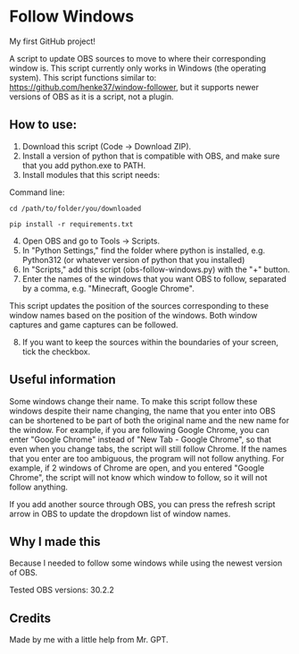 # Follow Windows
My first GitHub project!

A script to update OBS sources to move to where their corresponding window is.
This script currently only works in Windows (the operating system).
This script functions similar to: https://github.com/henke37/window-follower, but it supports newer versions of OBS as it is a script, not a plugin.

## How to use:
1) Download this script (Code -> Download ZIP).
2) Install a version of python that is compatible with OBS, and make sure that you add python.exe to PATH.
3) Install modules that this script needs:

Command line:
```commandline
cd /path/to/folder/you/downloaded
```
```commandline
pip install -r requirements.txt
```
4) Open OBS and go to Tools -> Scripts.
5) In "Python Settings," find the folder where python is installed, e.g. Python312 (or whatever version of python that you installed)
6) In "Scripts," add this script (obs-follow-windows.py) with the "+" button.
7) Enter the names of the windows that you want OBS to follow, separated by a comma, e.g. "Minecraft, Google Chrome".

This script updates the position of the sources corresponding to these window names based on the position of the windows.
Both window captures and game captures can be followed.

8) If you want to keep the sources within the boundaries of your screen, tick the checkbox.

## Useful information
Some windows change their name. To make this script follow these windows despite their name changing, the name that you enter into
OBS can be shortened to be part of both the original name and the new name for the window. For example, if you are following
Google Chrome, you can enter "Google Chrome" instead of "New Tab - Google Chrome", so that even when you change tabs, the script will still follow Chrome.
If the names that you enter are too ambiguous, the program will not follow anything. For example, if 2 windows of Chrome are open, and 
you entered "Google Chrome", the script will not know which window to follow, so it will not follow anything. 


If you add another source through OBS, you can press the refresh script arrow in OBS to update the dropdown list of window names.

## Why I made this
Because I needed to follow some windows while using the newest version of OBS.

Tested OBS versions: 30.2.2

## Credits
Made by me with a little help from Mr. GPT.
